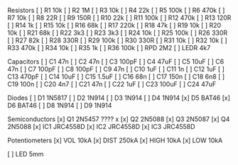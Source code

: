 Resistors
[ ] R1 10k
[ ] R2 1M
[ ] R3 10k
[ ] R4 22k
[ ] R5 100k
[ ] R6 470k
[ ] R7 10k
[ ] R8 22R
[ ] R9 150R
[ ] R10 22k
[ ] R11 100k
[ ] R12 470k
[ ] R13 120R
[ ] R14 1k
[ ] R15 10k
[ ] R16 68k
[ ] R17 220k
[ ] R18 47k
[ ] R19 10k
[ ] R20 10k
[ ] R21 68k
[ ] R22 3k3
[ ] R23 3k3
[ ] R24 10k
[ ] R25 100k
[ ] R26 330R
[ ] R27 82k
[ ] R28 330R
[ ] R29 100k
[ ] R30 330R
[ ] R31 10k
[ ] R32 10k
[ ] R33 470k
[ ] R34 10k
[ ] R35 1k
[ ] R36 100k
[ ] RPD 2M2
[ ] LEDR 4k7

Capacitors
[ ] C1 47n
[ ] C2 47n
[ ] C3 100pF
[ ] C4 47uF
[ ] C5 10uF
[ ] C6 47n
[ ] C7 100pF
[ ] C8 100pF
[ ] C9 47n
[ ] C10 1uF
[ ] C11 1n
[ ] C12 1uF
[ ] C13 470pF
[ ] C14 10uF
[ ] C15 1.5uF
[ ] C16 68n
[ ] C17 150n
[ ] C18 6n8
[ ] C19 100n
[ ] C20 4n7
[ ] C21 47n
[ ] C22 1uF
[ ] C23 100uF
[ ] C24 47uF

Diodes
[ ] D1 1N5817
[ ] D2 1N914
[ ] D3 1N914
[ ] D4 1N914
[x] D5 BAT46
[x] D6 BAT46
[ ] D8 1N914
[ ] D9 1N914

Semiconductors
[x] Q1 2N5457 ???? x
[x] Q2 2N5088
[x] Q3 2N5087
[x] Q4 2N5088
[x] IC1 JRC4558D
[x] IC2 JRC4558D
[x] IC3 JRC4558D

Potentiometers
[x] VOL 10kA
[x] DIST 250kA
[x] HIGH 10kA
[x] LOW 10kA

[ ] LED 5mm

